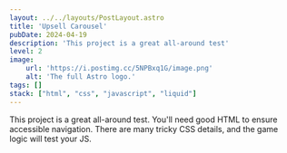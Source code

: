 ```yaml
---
layout: ../../layouts/PostLayout.astro
title: 'Upsell Carousel'
pubDate: 2024-04-19
description: 'This project is a great all-around test'
level: 2
image:
    url: 'https://i.postimg.cc/5NPBxq1G/image.png'
    alt: 'The full Astro logo.'
tags: []
stack: ["html", "css", "javascript", "liquid"]
---
```

This project is a great all-around test. You'll need good HTML to ensure accessible navigation. There are many tricky CSS details, and the game logic will test your JS.